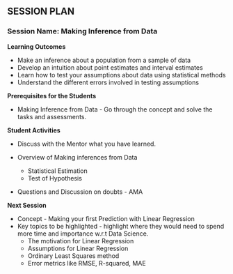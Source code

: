 
## SESSION PLAN

### **Session Name**: Making Inference from Data

**Learning Outcomes**

- Make an inference about a population from a sample of data
- Develop an intuition about point estimates and interval estimates
- Learn how to test your assumptions about data using statistical methods
- Understand the different errors involved in testing assumptions

**Prerequisites for the Students**

- Making Inference from Data - Go through the concept and solve the tasks and assessments.
 
**Student Activities**

- Discuss with the Mentor what you have learned.

- Overview of Making inferences from Data
    - Statistical Estimation
    - Test of Hypothesis

- Questions and Discussion on doubts - AMA


**Next Session**

- Concept - Making your first Prediction with Linear Regression
- Key topics to be highlighted - highlight where they would need to spend more time and importance w.r.t Data Science.
    - The motivation for Linear Regression
    - Assumptions for Linear Regression
    - Ordinary Least Squares method
    - Error metrics like RMSE, R-squared, MAE



```python

```
